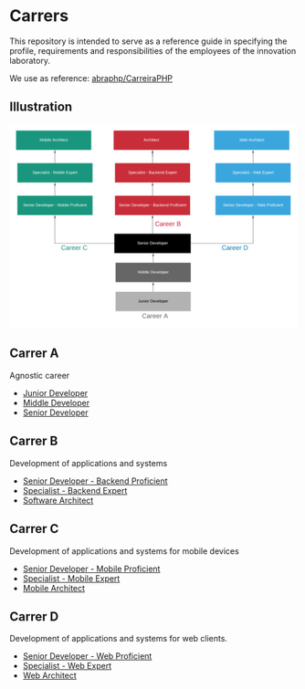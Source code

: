 # Carrers

This repository is intended to serve as a reference guide in specifying the profile, requirements and responsibilities of the employees of the innovation laboratory. 

We use as reference: [abraphp/CarreiraPHP](https://github.com/abraphp/CarreiraPHP)

## Illustration
![Carrers](https://github.com/maranesi/carrers/blob/master/Images/Seniority.png?raw=true)

## Carrer A

Agnostic career

* [Junior Developer](https://github.com/maranesi/carrers/blob/master/Carrers/Career%20A%20-%20Level%20I.md)
* [Middle Developer](https://github.com/maranesi/carrers/blob/master/Carrers/Career%20A%20-%20Level%20II.md)
* [Senior Developer](https://github.com/maranesi/carrers/blob/master/Carrers/Career%20A%20-%20Level%20III.md)

## Carrer B

Development of applications and systems

* [Senior Developer - Backend Proficient](https://github.com/maranesi/carrers/blob/master/Carrers/Career%20B%20-%20Level%20I.md)
* [Specialist - Backend Expert ](https://github.com/maranesi/carrers/blob/master/Carrers/Career%20B%20-%20Level%20II.md)
* [Software Architect](https://github.com/maranesi/carrers/blob/master/Carrers/Career%20B%20-%20Level%20III.md)

## Carrer C

Development of applications and systems for mobile devices

* [Senior Developer - Mobile Proficient](https://github.com/maranesi/carrers/blob/master/Carrers/Career%20C%20-%20Level%20I.md)
* [Specialist - Mobile Expert ](https://github.com/maranesi/carrers/blob/master/Carrers/Career%20C%20-%20Level%20II.md)
* [Mobile Architect](https://github.com/maranesi/carrers/blob/master/Carrers/Career%20C%20-%20Level%20III.md)

## Carrer D

Development of applications and systems for web clients.

* [Senior Developer - Web Proficient](https://github.com/maranesi/carrers/blob/master/Carrers/Career%20D%20-%20Level%20I.md)
* [Specialist - Web Expert ](https://github.com/maranesi/carrers/blob/master/Carrers/Career%20D%20-%20Level%20II.md)
* [Web Architect](https://github.com/maranesi/carrers/blob/master/Carrers/Career%20D%20-%20Level%20III.md)
